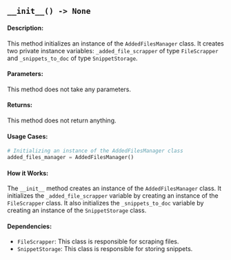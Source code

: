 ## `__init__() -> None`

#### Description:
This method initializes an instance of the `AddedFilesManager` class. It creates two private instance variables: `_added_file_scrapper` of type `FileScrapper` and `_snippets_to_doc` of type `SnippetStorage`. 

#### Parameters:
This method does not take any parameters.

#### Returns:
This method does not return anything.

#### Usage Cases:

```python
# Initializing an instance of the AddedFilesManager class
added_files_manager = AddedFilesManager()
```

#### How it Works:
The `__init__` method creates an instance of the `AddedFilesManager` class. It initializes the `_added_file_scrapper` variable by creating an instance of the `FileScrapper` class. It also initializes the `_snippets_to_doc` variable by creating an instance of the `SnippetStorage` class.

#### Dependencies:
- `FileScrapper`: This class is responsible for scraping files.
- `SnippetStorage`: This class is responsible for storing snippets.
